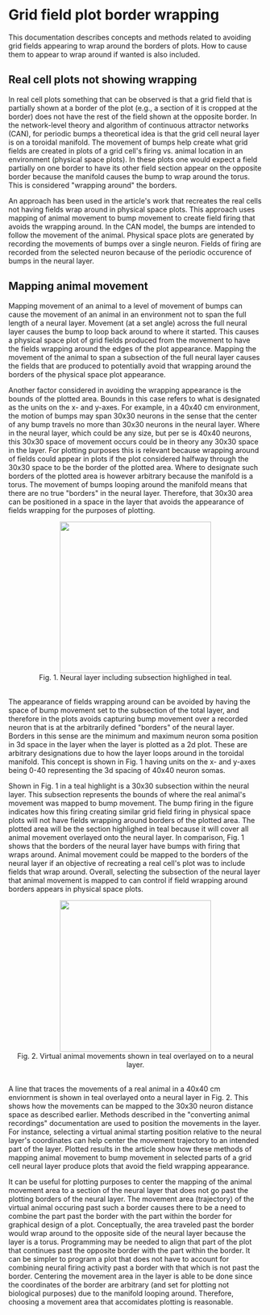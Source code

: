 Grid field plot border wrapping
===============================

This documentation describes concepts and methods related to avoiding grid fields appearing to wrap around the borders of plots. How to cause them to appear to wrap around if wanted is also included.

## Real cell plots not showing wrapping

In real cell plots something that can be observed is that a grid field that is partially shown at a border of the plot (e.g., a section of it is cropped at the border) does not have the rest of the field shown at the opposite border. In the network-level theory and algorithm of continuous attractor networks (CAN), for periodic bumps a theoretical idea is that the grid cell neural layer is on a toroidal manifold. The movement of bumps help create what grid fields are created in plots of a grid cell's firing vs. animal location in an environment (physical space plots). In these plots one would expect a field partially on one border to have its other field section appear on the opposite border because the manifold causes the bump to wrap around the torus. This is considered "wrapping around" the borders.

An approach has been used in the article's work that recreates the real cells not having fields wrap around in physical space plots. This approach uses mapping of animal movement to bump movement to create field firing that avoids the wrapping around. In the CAN model, the bumps are intended to follow the movement of the animal. Physical space plots are generated by recording the movements of bumps over a single neuron. Fields of firing are recorded from the selected neuron because of the periodic occurence of bumps in the neural layer.

## Mapping animal movement

Mapping movement of an animal to a level of movement of bumps can cause the movement of an animal in an environment not to span the full length of a neural layer. Movement (at a set angle) across the full neural layer causes the bump to loop back around to where it started. This causes a physical space plot of grid fields produced from the movement to have the fields wrapping around the edges of the plot appearance. Mapping the movement of the animal to span a subsection of the full neural layer causes the fields that are produced to potentially avoid that wrapping around the borders of the physical space plot appearance.

Another factor considered in avoiding the wrapping appearance is the bounds of the plotted area. Bounds in this case refers to what is designated as the units on the x- and y-axes. For example, in a 40x40 cm environment, the motion of bumps may span 30x30 neurons in the sense that the center of any bump travels no more than 30x30 neurons in the neural layer. Where in the neural layer, which could be any size, but per se is 40x40 neurons, this 30x30 space of movement occurs could be in theory any 30x30 space in the layer. For plotting purposes this is relevant because wrapping around of fields could appear in plots if the plot considered halfway through the 30x30 space to be the border of the plotted area. Where to designate such borders of the plotted area is however arbitrary because the manifold is a torus. The movement of bumps looping around the manifold means that there are no true "borders" in the neural layer. Therefore, that 30x30 area can be positioned in a space in the layer that avoids the appearance of fields wrapping for the purposes of plotting.
<center>
<img src="https://github.com/Hippocampome-Org/hco_dev_docs/blob/master/media/neuron_space.jpg?raw=true"  width="300" height="300">
<br>Fig. 1. Neural layer including subsection highlighed in teal.
<br></center><br>

The appearance of fields wrapping around can be avoided by having the space of bump movement set to the subsection of the total layer, and therefore in the plots avoids capturing bump movement over a recorded neuron that is at the arbitrarily defined "borders" of the neural layer. Borders in this sense are the minimum and maximum neuron soma position in 3d space in the layer when the layer is plotted as a 2d plot. These are arbitrary designations due to how the layer loops around in the toroidal manifold. This concept is shown in Fig. 1 having units on the x- and y-axes being 0-40 representing the 3d spacing of 40x40 neuron somas.

Shown in Fig. 1 in a teal highlight is a 30x30 subsection within the neural layer. This subsection represents the bounds of where the real animal's movement was mapped to bump movement. The bump firing in the figure indicates how this firing creating similar grid field firing in physical space plots will not have fields wrapping around borders of the plotted area. The plotted area will be the section highlighed in teal because it will cover all animal movement overlayed onto the neural layer. In comparison, Fig. 1 shows that the borders of the neural layer have bumps with firing that wraps around. Animal movement could be mapped to the borders of the neural layer if an objective of recreating a real cell's plot was to include fields that wrap around. Overall, selecting the subsection of the neural layer that animal movement is mapped to can control if field wrapping around borders appears in physical space plots.
<center>
<img src="https://github.com/Hippocampome-Org/hco_dev_docs/blob/master/media/neuron_space_traj.jpg?raw=true"  width="300" height="300">
<br>Fig. 2. Virtual animal movements shown in teal overlayed on to a neural layer.
<br></center><br>

A line that traces the movements of a real animal in a 40x40 cm enviornment is shown in teal overlayed onto a neural layer in Fig. 2. This shows how the movements can be mapped to the 30x30 neuron distance space as described earlier. Methods described in the "converting animal recordings" documentation are used to position the movements in the layer. For instance, selecting a virtual animal starting position relative to the neural layer's coordinates can help center the movement trajectory to an intended part of the layer. Plotted results in the article show how these methods of mapping animal movement to bump movement in selected parts of a grid cell neural layer produce plots that avoid the field wrapping appearance.

It can be useful for plotting purposes to center the mapping of the animal movement area to a section of the neural layer that does not go past the plotting borders of the neural layer. The movement area (trajectory) of the virtual animal occuring past such a border causes there to be a need to combine the part past the border with the part within the border for graphical design of a plot. Conceptually, the area traveled past the border would wrap around to the opposite side of the neural layer because the layer is a torus. Programming may be needed to align that part of the plot that continues past the opposite border with the part within the border. It can be simpler to program a plot that does not have to account for combining neural firing activity past a border with that which is not past the border. Centering the movement area in the layer is able to be done since the coordinates of the border are arbitrary (and set for plotting not biological purposes) due to the manifold looping around. Therefore, choosing a movement area that accomidates plotting is reasonable.